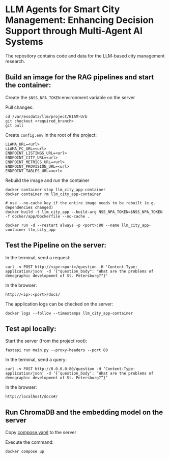 # LLM Agents for Smart City Management: Enhancing Decision Support through Multi-Agent AI Systems

The repository contains code and data for the LLM-based city management research.

## Build an image for the RAG pipelines and start the container:

Create the `$NSS_NPA_TOKEN` environment variable on the server

Pull changes:

```
cd /var/essdata/llm/project/BIAM-Urb
git checkout <required_branch>
git pull
```

Create `config.env` in the root of the project:

```
LLAMA_URL=<url>
LLAMA_FC_URL=<url>
ENDPOINT_LISTINGS_URL=<url>
ENDPOINT_CITY_URL=<url>
ENDPOINT_METRICS_URL=<url>
ENDPOINT_PROVISION_URL=<url>
ENDPOINT_TABLES_URL=<url>
```

Rebuild the image and run the container

```
docker container stop llm_city_app-container
docker container rm llm_city_app-container

# use --no-cache key if the entire image needs to be rebuilt (e.g. dependencies changed)
docker build -t llm_city_app --build-arg NSS_NPA_TOKEN=$NSS_NPA_TOKEN -f docker/app/Dockerfile --no-cache .
 
docker run -d --restart always -p <port>:80 --name llm_city_app-container llm_city_app
```

## Test the Pipeline on the server:

In the terminal, send a request:
```
curl -v POST http://<ip>:<port>/question -H 'Content-Type: application/json' -d '{"question_body": "What are the problems of demographic development of St. Petersburg?"}'
```

In the browser:

```
http://<ip>:<port>/docs/
```

The application logs can be checked on the server:

```
docker logs --follow --timestamps llm_city_app-container
```

## Test api locally:

Start the server (from the project root):

```
fastapi run main.py --proxy-headers --port 80
```

In the terminal, send a query:

```
curl -v POST http://0.0.0.0:80/question -H ‘Content-Type: application/json’ -d ‘{’question_body‘: “What are the problems of demographic development of St. Petersburg?”}’
```

In the browser:

```
http://localhost/docs#/
```

## Run ChromaDB and the embedding model on the server

Copy [compose.yaml](docker/chroma/compose.yaml) to the server

Execute the command:

```
docker compose up
```